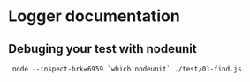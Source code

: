 # Logger documentation

## Debuging your test with nodeunit

```tty
 node --inspect-brk=6959 `which nodeunit` ./test/01-find.js
```
